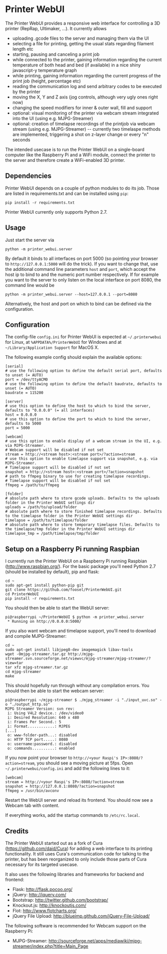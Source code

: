 Printer WebUI
=============

The Printer WebUI provides a responsive web interface for controlling a 3D printer (RepRap, Ultimaker, ...). It currently
allows

* uploading .gcode files to the server and managing them via the UI
* selecting a file for printing, getting the usual stats regarding filament length etc
* starting, pausing and canceling a print job
* while connected to the printer, gaining information regarding the current temperature of both head and bed (if available) in a nice shiny javascript-y temperature graph
* while printing, gaining information regarding the current progress of the print job (height, percentage etc)
* reading the communication log and send arbitrary codes to be executed by the printer
* moving the X, Y and Z axis (jog controls, although very ugly ones right now)
* changing the speed modifiers for inner & outer wall, fill and support
* optional: visual monitoring of the printer via webcam stream integrated into the UI (using e.g. MJPG-Streamer)
* optional: creation of timelapse recordings of the printjob via webcam stream (using e.g. MJPG-Streamer) -- currently two timelaspe methods are implemented, triggering a shot on z-layer change or every "n" seconds

The intended usecase is to run the Printer WebUI on a single-board computer like the Raspberry Pi and a WiFi module,
connect the printer to the server and therefore create a WiFi-enabled 3D printer.

Dependencies
------------

Printer WebUI depends on a couple of python modules to do its job. Those are listed in requirements.txt and can be
installed using `pip`:

    pip install -r requirements.txt

Printer WebUI currently only supports Python 2.7.

Usage
-----

Just start the server via

    python -m printer_webui.server

By default it binds to all interfaces on port 5000 (so pointing your browser to `http://127.0.0.1:5000`
will do the trick). If you want to change that, use the additional command line parameters `host` and `port`,
which accept the host ip to bind to and the numeric port number respectively. If for example you want to the server
to only listen on the local interface on port 8080, the command line would be

    python -m printer_webui.server --host=127.0.0.1 --port=8080

Alternatively, the host and port on which to bind can be defined via the configuration.

Configuration
-------------

The config-file `config.ini` for Printer WebUI is expected at `~/.printerwebui` for Linux, at `%APPDATA%/PrinterWebUI`
for Windows and at `~/Library/Application Support` for MacOS X.

The following example config should explain the available options:

    [serial]
    # use the following option to define the default serial port, defaults to unset (= AUTO)
    port = /dev/ttyACM0
    # use the following option to define the default baudrate, defaults to unset (= AUTO)
    baudrate = 115200

    [server]
    # use this option to define the host to which to bind the server, defaults to "0.0.0.0" (= all interfaces)
    host = 0.0.0.0
    # use this option to define the port to which to bind the server, defaults to 5000
    port = 5000

    [webcam]
    # use this option to enable display of a webcam stream in the UI, e.g. via MJPG-Streamer.
    # Webcam support will be disabled if not set
    stream = http://<stream host>:<stream port>/?action=stream
    # use this option to enable timelapse support via snapshot, e.g. via MJPG-Streamer.
    # Timelapse support will be disabled if not set
    snapshot = http://<stream host>:<stream port>/?action=snapshot
    # path to ffmpeg binary to use for creating timelapse recordings.
    # Timelapse support will be disabled if not set
    ffmpeg = /path/to/ffmpeg

    [folder]
    # absolute path where to store gcode uploads. Defaults to the uploads folder in the Printer WebUI settings dir
    uploads = /path/to/upload/folder
    # absolute path where to store finished timelapse recordings. Defaults to the timelapse folder in the Printer WebUI settings dir
    timelapse = /path/to/timelapse/folder
    # absolute path where to store temporary timelapse files. Defaults to the timelapse/tmp folder in the Printer WebUI settings dir
    timelapse_tmp = /path/timelapse/tmp/folder

Setup on a Raspberry Pi running Raspbian
----------------------------------------

I currently run the Printer WebUI on a Raspberry Pi running Raspbian (http://www.raspbian.org/). For the basic
package you'll need Python 2.7 (should be installed by default), pip and flask:

    cd ~
    sudo apt-get install python-pip git
    git clone https://github.com/foosel/PrinterWebUI.git
    cd PrinterWebUI
    pip install -r requirements.txt

You should then be able to start the WebUI server:

    pi@raspberrypi ~/PrinterWebUI $ python -m printer_webui.server
     * Running on http://0.0.0.0:5000/

If you also want webcam and timelapse support, you'll need to download and compile MJPG-Streamer:

    cd ~
    sudo apt-get install libjpeg8-dev imagemagick libav-tools
    wget -Omjpg-streamer.tar.gz http://mjpg-streamer.svn.sourceforge.net/viewvc/mjpg-streamer/mjpg-streamer/?view=tar
    tar xfz mjpg-streamer.tar.gz
    cd mjpg-streamer
    make

This should hopefully run through without any compilation errors. You should then be able to start the webcam server:

    pi@raspberrypi ~/mjpg-streamer $ ./mjpg_streamer -i "./input_uvc.so" -o "./output_http.so"
    MJPG Streamer Version: svn rev:
     i: Using V4L2 device.: /dev/video0
     i: Desired Resolution: 640 x 480
     i: Frames Per Second.: 5
     i: Format............: MJPEG
    [...]
     o: www-folder-path...: disabled
     o: HTTP TCP port.....: 8080
     o: username:password.: disabled
     o: commands..........: enabled

If you now point your browser to `http://<your Raspi's IP>:8080/?action=stream`, you should see a moving picture at 5fps.
Open `~/.printerwebui/config.ini` and add the following lines to it:

    [webcam]
    stream = http://<your Raspi's IP>:8080/?action=stream
    snapshot = http://127.0.0.1:8080/?action=snapshot
    ffmpeg = /usr/bin/avconv

Restart the WebUI server and reload its frontend. You should now see a Webcam tab with content.

If everything works, add the startup commands to `/etc/rc.local`.

Credits
-------

The Printer WebUI started out as a fork of Cura (https://github.com/daid/Cura) for adding a web interface to its
printing functionality. It still uses Cura's communication code for talking to the printer, but has been reorganized to
only include those parts of Cura necessary for its targeted usecase.

It also uses the following libraries and frameworks for backend and frontend:

* Flask: http://flask.pocoo.org/
* jQuery: http://jquery.com/
* Bootstrap: http://twitter.github.com/bootstrap/
* Knockout.js: http://knockoutjs.com/
* Flot: http://www.flotcharts.org/
* jQuery File Upload: http://blueimp.github.com/jQuery-File-Upload/

The following software is recommended for Webcam support on the Raspberry Pi:

* MJPG-Streamer: http://sourceforge.net/apps/mediawiki/mjpg-streamer/index.php?title=Main_Page
